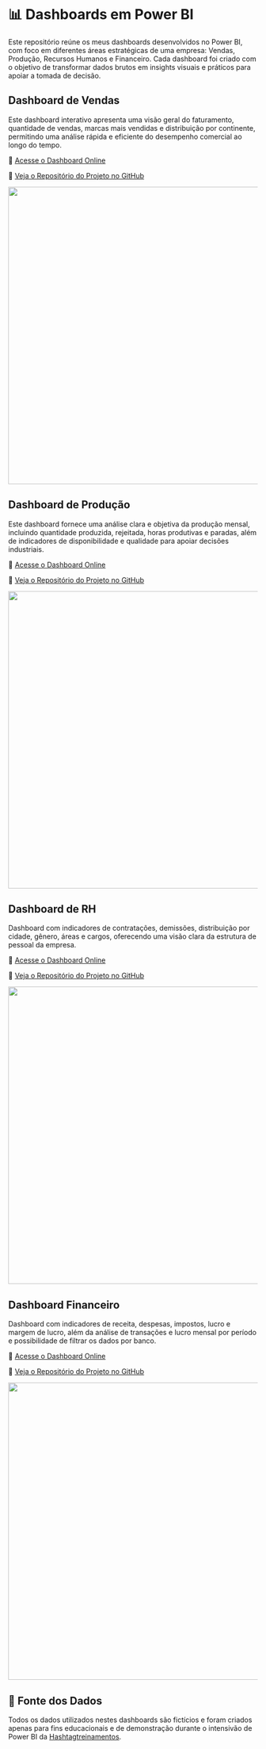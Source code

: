 # 📊 Dashboards em Power BI

Este repositório reúne os meus dashboards desenvolvidos no Power BI, com foco em diferentes áreas estratégicas de uma empresa: Vendas, Produção, Recursos Humanos e Financeiro. Cada dashboard foi criado com o objetivo de transformar dados brutos em insights visuais e práticos para apoiar a tomada de decisão.

## Dashboard de Vendas

Este dashboard interativo apresenta uma visão geral do faturamento, quantidade de vendas, marcas mais vendidas e distribuição por continente, permitindo uma análise rápida e eficiente do desempenho comercial ao longo do tempo.

🔗 [Acesse o Dashboard Online](https://app.powerbi.com/view?r=eyJrIjoiODZhNTYwNGEtM2U0ZC00NTgxLWJjMWItMTg5MzI3MjczMDIzIiwidCI6ImRiYTQ3MzJjLTU5ZWMtNDFlYi05NDdjLTdkN2UxOTUzOWRhYSJ9)

📂 [Veja o Repositório do Projeto no GitHub](https://github.com/pgdata/DashVendas)

<div align="center">
  <img src="https://github.com/user-attachments/assets/1f714776-a8b9-4a34-98ab-61520d2aa30c" width="600"/>
</div>

## Dashboard de Produção

Este dashboard fornece uma análise clara e objetiva da produção mensal, incluindo quantidade produzida, rejeitada, horas produtivas e paradas, além de indicadores de disponibilidade e qualidade para apoiar decisões industriais.

🔗 [Acesse o Dashboard Online](https://app.powerbi.com/view?r=eyJrIjoiMjI5ZTUxNTctODVjZS00ODhkLTgxMWUtMjJlZmNhNTQ0OWJmIiwidCI6ImRiYTQ3MzJjLTU5ZWMtNDFlYi05NDdjLTdkN2UxOTUzOWRhYSJ9)

📂 [Veja o Repositório do Projeto no GitHub](https://github.com/pgdata/DashProd)

<div align="center">
  <img src="https://github.com/user-attachments/assets/6304a530-535c-43c7-ab9c-56195ce12b8e" width="600"/>
</div>

## Dashboard de RH

Dashboard com indicadores de contratações, demissões, distribuição por cidade, gênero, áreas e cargos, oferecendo uma visão clara da estrutura de pessoal da empresa.

🔗 [Acesse o Dashboard Online](https://app.powerbi.com/view?r=eyJrIjoiYjViMzQzNmQtNWU4Yi00MTIzLThlZGItZmYzZmQwZTNjOWM3IiwidCI6ImRiYTQ3MzJjLTU5ZWMtNDFlYi05NDdjLTdkN2UxOTUzOWRhYSJ9)

📂 [Veja o Repositório do Projeto no GitHub](https://github.com/pgdata/DashRH)

<div align="center">
  <img src="https://github.com/user-attachments/assets/4fb68943-b04c-49f4-9eb0-284fce6d2940" width="600"/>
</div>

## Dashboard Financeiro

Dashboard com indicadores de receita, despesas, impostos, lucro e margem de lucro, além da análise de transações e lucro mensal por período e possibilidade de filtrar os dados por banco.

🔗 [Acesse o Dashboard Online](https://app.powerbi.com/view?r=eyJrIjoiZmM0ZGJkNzYtYzcwMS00Mzk3LThhMWMtZDgyMmVmYjNlYTMzIiwidCI6ImRiYTQ3MzJjLTU5ZWMtNDFlYi05NDdjLTdkN2UxOTUzOWRhYSJ9)

📂 [Veja o Repositório do Projeto no GitHub](https://github.com/pgdata/DashFinanceiro)

<div align="center">
  <img src="https://github.com/user-attachments/assets/8926edfb-7bcc-4df0-8280-45595e7e69c3" width="600"/>
</div>

## 🎲 Fonte dos Dados

Todos os dados utilizados nestes dashboards são fictícios e foram criados apenas para fins educacionais e de demonstração durante o intensivão de Power BI da [Hashtagtreinamentos](https://www.hashtagtreinamentos.com).
